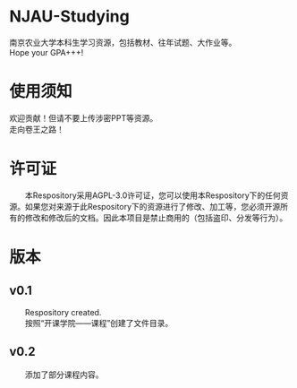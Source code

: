 # NJAU-Studying
南京农业大学本科生学习资源，包括教材、往年试题、大作业等。    
Hope your GPA+++!
# 使用须知
欢迎贡献！但请不要上传涉密PPT等资源。  
走向卷王之路！
# 许可证
&emsp;&emsp;本Respository采用AGPL-3.0许可证，您可以使用本Respository下的任何资源。如果您对来源于此Respository下的资源进行了修改、加工等，您必须开源所有的修改和修改后的文档。因此本项目是禁止商用的（包括盗印、分发等行为）。
# 版本
## v0.1
&emsp;&emsp;Respository created.    
&emsp;&emsp;按照“开课学院——课程”创建了文件目录。
## v0.2
&emsp;&emsp;添加了部分课程内容。
